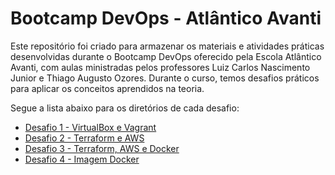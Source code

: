 # Bootcamp DevOps - Atlântico Avanti

Este repositório foi criado para armazenar os materiais e atividades práticas desenvolvidas durante o Bootcamp DevOps oferecido pela Escola Atlântico Avanti, com aulas ministradas pelos professores Luiz Carlos Nascimento Junior e Thiago Augusto Ozores. 
Durante o curso, temos desafios práticos para aplicar os conceitos aprendidos na teoria.

Segue a lista abaixo para os diretórios de cada desafio:
- [Desafio 1 - VirtualBox e Vagrant](https://github.com/JoaoLuizDev/Bootcamp-DevOps-AtlanticoAvanti/tree/main/Desafio-1-VirtualBox-Vagrant)
- [Desafio 2 - Terraform e AWS](https://github.com/JoaoLuizDev/Bootcamp-DevOps-AtlanticoAvanti/tree/main/Desafio-2-Terraform)
- [Desafio 3 - Terraform, AWS e Docker](https://github.com/JoaoLuizDev/Bootcamp-DevOps-AtlanticoAvanti/tree/main/Desafio-3-Terraform-Docker)
- [Desafio 4 - Imagem Docker](https://github.com/JoaoLuizDev/Bootcamp-DevOps-AtlanticoAvanti/tree/main/Desafio-4-Imagem-Docker)
